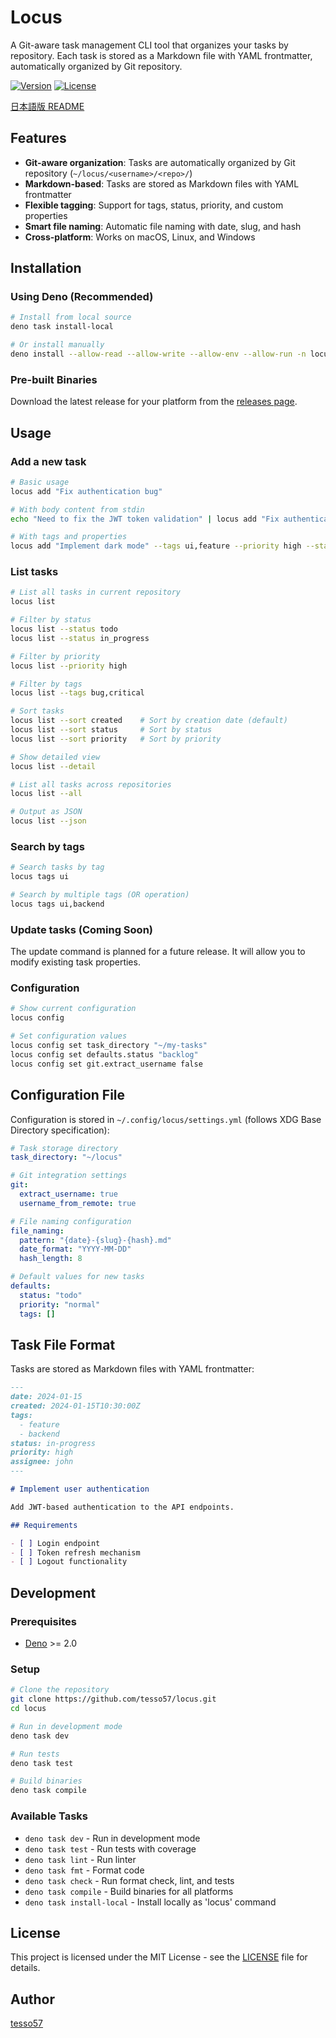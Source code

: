 # Locus

A Git-aware task management CLI tool that organizes your tasks by repository. Each task is stored as a Markdown file with YAML frontmatter, automatically organized by Git repository.

[![Version](https://img.shields.io/badge/version-0.1.0-blue.svg)](https://github.com/tesso57/locus)
[![License](https://img.shields.io/badge/license-MIT-green.svg)](LICENSE)

[日本語版 README](docs/README_ja.md)

## Features

- **Git-aware organization**: Tasks are automatically organized by Git repository (`~/locus/<username>/<repo>/`)
- **Markdown-based**: Tasks are stored as Markdown files with YAML frontmatter
- **Flexible tagging**: Support for tags, status, priority, and custom properties
- **Smart file naming**: Automatic file naming with date, slug, and hash
- **Cross-platform**: Works on macOS, Linux, and Windows

## Installation

### Using Deno (Recommended)

```bash
# Install from local source
deno task install-local

# Or install manually
deno install --allow-read --allow-write --allow-env --allow-run -n locus -f src/cli.ts
```

### Pre-built Binaries

Download the latest release for your platform from the [releases page](https://github.com/tesso57/locus/releases).

## Usage

### Add a new task

```bash
# Basic usage
locus add "Fix authentication bug"

# With body content from stdin
echo "Need to fix the JWT token validation" | locus add "Fix authentication bug" -

# With tags and properties
locus add "Implement dark mode" --tags ui,feature --priority high --status in-progress
```

### List tasks

```bash
# List all tasks in current repository
locus list

# Filter by status
locus list --status todo
locus list --status in_progress

# Filter by priority
locus list --priority high

# Filter by tags
locus list --tags bug,critical

# Sort tasks
locus list --sort created    # Sort by creation date (default)
locus list --sort status     # Sort by status
locus list --sort priority   # Sort by priority

# Show detailed view
locus list --detail

# List all tasks across repositories
locus list --all

# Output as JSON
locus list --json
```

### Search by tags

```bash
# Search tasks by tag
locus tags ui

# Search by multiple tags (OR operation)
locus tags ui,backend
```

### Update tasks (Coming Soon)

The update command is planned for a future release. It will allow you to modify existing task properties.

### Configuration

```bash
# Show current configuration
locus config

# Set configuration values
locus config set task_directory "~/my-tasks"
locus config set defaults.status "backlog"
locus config set git.extract_username false
```

## Configuration File

Configuration is stored in `~/.config/locus/settings.yml` (follows XDG Base Directory specification):

```yaml
# Task storage directory
task_directory: "~/locus"

# Git integration settings
git:
  extract_username: true
  username_from_remote: true

# File naming configuration
file_naming:
  pattern: "{date}-{slug}-{hash}.md"
  date_format: "YYYY-MM-DD"
  hash_length: 8

# Default values for new tasks
defaults:
  status: "todo"
  priority: "normal"
  tags: []
```

## Task File Format

Tasks are stored as Markdown files with YAML frontmatter:

```markdown
---
date: 2024-01-15
created: 2024-01-15T10:30:00Z
tags:
  - feature
  - backend
status: in-progress
priority: high
assignee: john
---

# Implement user authentication

Add JWT-based authentication to the API endpoints.

## Requirements

- [ ] Login endpoint
- [ ] Token refresh mechanism
- [ ] Logout functionality
```

## Development

### Prerequisites

- [Deno](https://deno.com/) >= 2.0

### Setup

```bash
# Clone the repository
git clone https://github.com/tesso57/locus.git
cd locus

# Run in development mode
deno task dev

# Run tests
deno task test

# Build binaries
deno task compile
```

### Available Tasks

- `deno task dev` - Run in development mode
- `deno task test` - Run tests with coverage
- `deno task lint` - Run linter
- `deno task fmt` - Format code
- `deno task check` - Run format check, lint, and tests
- `deno task compile` - Build binaries for all platforms
- `deno task install-local` - Install locally as 'locus' command

## License

This project is licensed under the MIT License - see the [LICENSE](LICENSE) file for details.

## Author

[tesso57](https://github.com/tesso57)
